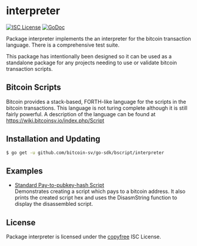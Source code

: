 interpreter
========

[![ISC License](http://img.shields.io/badge/license-ISC-blue.svg)](http://copyfree.org)
[![GoDoc](https://pkg.go.dev/badge/github.com/bitcoin-sv/go-sdk/bscript/interpreter?utm_source=godoc)](http://godoc.org/github.com/libsv/got-bt/bscript/interpreter)

Package interpreter implements the an interpreter for the bitcoin transaction language.  There is
a comprehensive test suite.

This package has intentionally been designed so it can be used as a standalone
package for any projects needing to use or validate bitcoin transaction scripts.

## Bitcoin Scripts

Bitcoin provides a stack-based, FORTH-like language for the scripts in
the bitcoin transactions.  This language is not turing complete
although it is still fairly powerful.  A description of the language
can be found at https://wiki.bitcoinsv.io/index.php/Script

## Installation and Updating

```bash
$ go get -u github.com/bitcoin-sv/go-sdk/bscript/interpreter
```

## Examples

* [Standard Pay-to-pubkey-hash Script](http://github.com/bitcoin-sv/go-sdk/bscript/interpreter#example-PayToAddrScript)  
  Demonstrates creating a script which pays to a bitcoin address.  It also
  prints the created script hex and uses the DisasmString function to display
  the disassembled script.

## License

Package interpreter is licensed under the [copyfree](http://copyfree.org) ISC
License.
